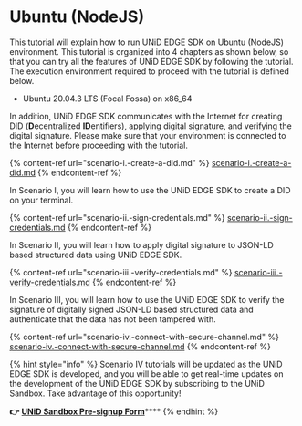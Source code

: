 # Ubuntu (NodeJS)

This tutorial will explain how to run UNiD EDGE SDK on Ubuntu (NodeJS) environment. This tutorial is organized into 4 chapters as shown below, so that you can try all the features of UNiD EDGE SDK by following the tutorial. The execution environment required to proceed with the tutorial is defined below.

* Ubuntu 20.04.3 LTS (Focal Fossa) on x86\_64

In addition, UNiD EDGE SDK communicates with the Internet for creating DID (**D**ecentralized **ID**entifiers), applying digital signature, and verifying the digital signature. Please make sure that your environment is connected to the Internet before proceeding with the tutorial.

{% content-ref url="scenario-i.-create-a-did.md" %}
[scenario-i.-create-a-did.md](scenario-i.-create-a-did.md)
{% endcontent-ref %}

In Scenario I, you will learn how to use the UNiD EDGE SDK to create a DID on your terminal.

{% content-ref url="scenario-ii.-sign-credentials.md" %}
[scenario-ii.-sign-credentials.md](scenario-ii.-sign-credentials.md)
{% endcontent-ref %}

In Scenario II, you will learn how to apply digital signature to JSON-LD based structured data using UNiD EDGE SDK.

{% content-ref url="scenario-iii.-verify-credentials.md" %}
[scenario-iii.-verify-credentials.md](scenario-iii.-verify-credentials.md)
{% endcontent-ref %}

In Scenario III, you will learn how to use the UNiD EDGE SDK to verify the signature of digitally signed JSON-LD based structured data and authenticate that the data has not been tampered with.

{% content-ref url="scenario-iv.-connect-with-secure-channel.md" %}
[scenario-iv.-connect-with-secure-channel.md](scenario-iv.-connect-with-secure-channel.md)
{% endcontent-ref %}

{% hint style="info" %}
Scenario IV tutorials will be updated as the UNiD EDGE SDK is developed, and you will be able to get real-time updates on the development of the UNiD EDGE SDK by subscribing to the UNiD Sandbox. Take advantage of this opportunity!

**👉** [**UNiD Sandbox Pre-signup Form**](https://forms.gle/Lnj5YSpgHpyU9Hks8)****
{% endhint %}
